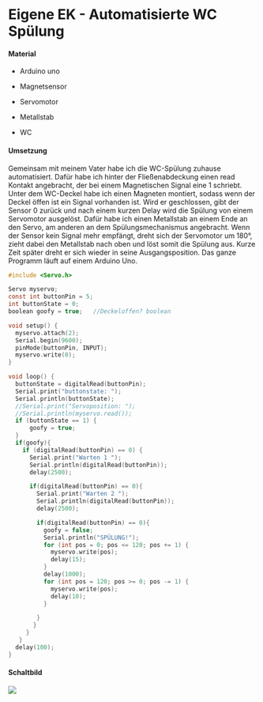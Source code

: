 # Eigene EK - Automatisierte WC Spülung

#### Material

* Arduino uno

* Magnetsensor

* Servomotor

* Metallstab

* WC

#### Umsetzung

Gemeinsam mit meinem Vater habe ich die WC-Spülung zuhause automatisiert. Dafür habe ich hinter der Fließenabdeckung einen read Kontakt angebracht, der bei einem Magnetischen Signal eine 1 schriebt. Unter dem WC-Deckel habe ich einen Magneten montiert, sodass wenn der Deckel öffen ist ein Signal vorhanden ist. Wird er geschlossen, gibt der Sensor 0 zurück und nach einem kurzen Delay wird die Spülung von einem Servomotor ausgelöst. Dafür habe ich einen Metallstab an einem Ende an den Servo, am anderen an dem Spülungsmechanismus angebracht. Wenn der Sensor kein Signal mehr empfängt, dreht sich der Servomotor um 180°, zieht dabei den Metallstab nach oben und löst somit die Spülung aus. Kurze Zeit später dreht er sich wieder in seine Ausgangsposition. Das ganze Programm läuft auf einem Arduino Uno.

```c
#include <Servo.h>

Servo myservo;
const int buttonPin = 5; 
int buttonState = 0;  
boolean goofy = true;   //Deckeloffen? boolean

void setup() {
  myservo.attach(2);
  Serial.begin(9600);
  pinMode(buttonPin, INPUT);
  myservo.write(0);
}

void loop() {
  buttonState = digitalRead(buttonPin);
  Serial.print("buttonstate: ");
  Serial.println(buttonState);
  //Serial.print("Servoposition: ");
  //Serial.println(myservo.read());
  if (buttonState == 1) {
      goofy = true;
  }
  if(goofy){
    if (digitalRead(buttonPin) == 0) {
      Serial.print("Warten 1 ");
      Serial.println(digitalRead(buttonPin));
      delay(2500);

      if(digitalRead(buttonPin) == 0){
        Serial.print("Warten 2 ");
        Serial.println(digitalRead(buttonPin));
        delay(2500);

        if(digitalRead(buttonPin) == 0){
          goofy = false;
          Serial.println("SPÜLUNG!");
          for (int pos = 0; pos <= 120; pos += 1) {
            myservo.write(pos);
            delay(15);
          }
          delay(1000);
          for (int pos = 120; pos >= 0; pos -= 1) {
            myservo.write(pos);
            delay(10);
          }

        }
       }
     }
   }
  delay(100);
}

```

#### Schaltbild

![](C:\Users\timon\AppData\Roaming\marktext\images\2024-05-25-17-49-11-image.png)
